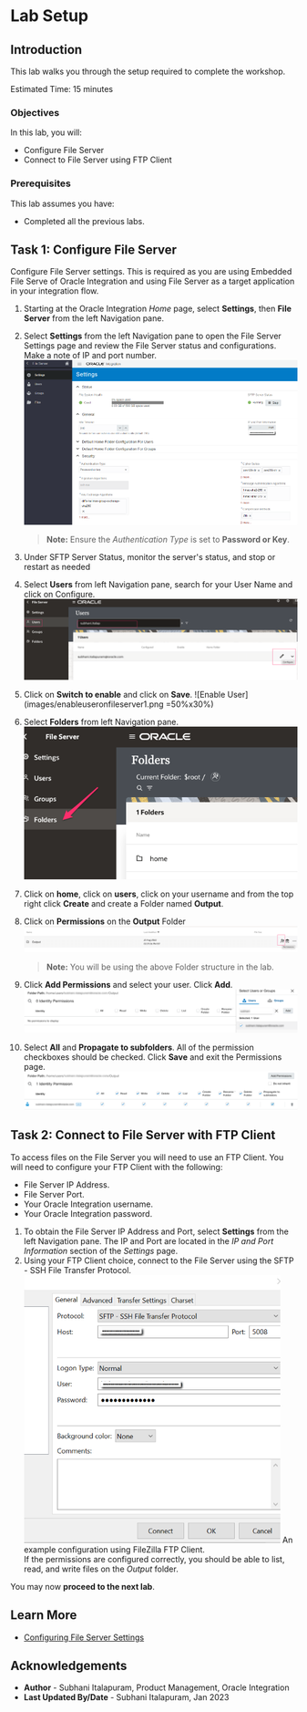# Lab Setup

## Introduction

This lab walks you through the setup required to complete the workshop.

Estimated Time: 15 minutes

### Objectives
In this lab, you will:
- Configure File Server
- Connect to File Server using FTP Client

### Prerequisites
This lab assumes you have:
- Completed all the previous labs.

## Task 1: Configure File Server

Configure File Server settings. This is required as you are using Embedded File Serve of Oracle Integration and using File Server as a target application in your integration flow.

1. Starting at the Oracle Integration *Home* page, select **Settings**, then **File Server** from the left Navigation pane.
2. Select **Settings** from the left Navigation pane to open the File Server Settings page and review the File Server status and configurations. Make a note of IP and port number.
    ![File Server Settings page](images/file-server-settings.png)
    > **Note:**  Ensure the *Authentication Type* is set to **Password or Key**.

3. Under SFTP Server Status, monitor the server's status, and stop or restart as needed
4. Select **Users** from left Navigation pane, search for your User Name and click on Configure.
    ![Navigation to Users](images/enableuseronfileserver.png)
5. Click on **Switch to enable** and click on **Save**.
    ![Enable User](images/enableuseronfileserver1.png =50%x30%)
6. Select **Folders** from left Navigation pane.
    ![Navigation to Folders](images/file-server-files1.png)
7. Click on **home**, click on **users**, click on your username and from the top right click **Create** and create a Folder named **Output**.
8. Click on **Permissions** on the **Output** Folder
    ![Workshop Folder structure](images/fs-permissions.png)
    > **Note:**  You will be using the above Folder structure in the lab.

9. Click **Add Permissions** and select your user. Click **Add**.
    ![Add user to Folder permissions](images/user-permissions-1.png)
10. Select **All** and **Propagate to subfolders**. All of the permission checkboxes should be checked. Click **Save** and exit the Permissions page.
    ![Folder permissions](images/user-permissions1-1.png)

## Task 2: Connect to File Server with FTP Client

To access files on the File Server you will need to use an FTP Client. You will need to configure your FTP Client with the following:

* File Server IP Address.
* File Server Port.
* Your Oracle Integration username.
* Your Oracle Integration password.

1. To obtain the File Server IP Address and Port, select **Settings** from the left Navigation pane. The IP and Port are located in the *IP and Port Information* section of the *Settings* page.
2. Using your FTP Client choice, connect to the File Server using the SFTP - SSH File Transfer Protocol.  
    ![Example FTP Client configuration](images/ftpclient1.png)
An example configuration using FileZilla FTP Client.  
If the permissions are configured correctly, you should be able to list, read, and write files on the *Output* folder.


You may now **proceed to the next lab**.


## Learn More

* [Configuring File Server Settings](https://docs.oracle.com/en/cloud/paas/application-integration/file-server/configure-file-server-settings.html)


## Acknowledgements
* **Author** - Subhani Italapuram, Product Management, Oracle Integration
* **Last Updated By/Date** - Subhani Italapuram, Jan 2023
